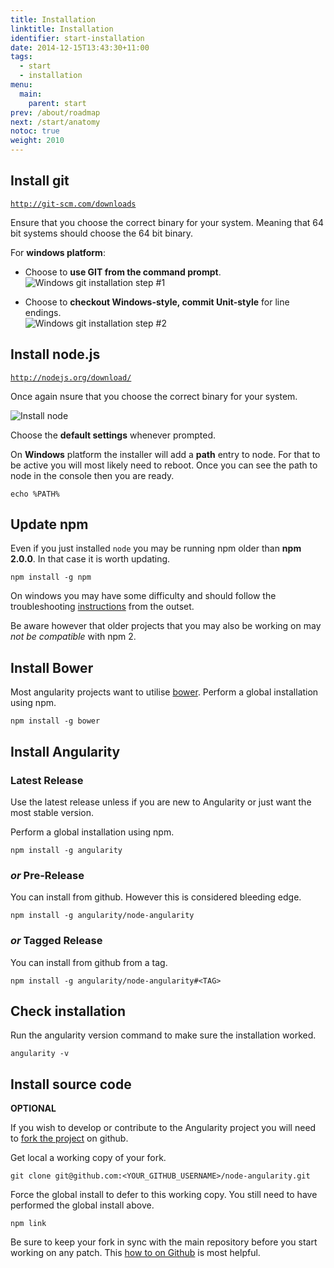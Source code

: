 ```yaml
---
title: Installation
linktitle: Installation
identifier: start-installation
date: 2014-12-15T13:43:30+11:00
tags:
  - start
  - installation
menu:
  main:
    parent: start
prev: /about/roadmap
next: /start/anatomy
notoc: true
weight: 2010
---
```


## Install git

[`http://git-scm.com/downloads`](http://git-scm.com/downloads)

Ensure that you choose the correct binary for your system.
Meaning that 64 bit systems should choose the 64 bit binary.

For **windows platform**:

  * Choose to **use GIT from the command prompt**.<br/>
  ![Windows git installation step #1](/start/installation-git-1.png)

  * Choose to **checkout Windows-style, commit Unit-style** for line endings.<br/>
  ![Windows git installation step #2](/start/installation-git-2.png)

## Install node.js

[`http://nodejs.org/download/`](http://nodejs.org/download/)

Once again nsure that you choose the correct binary for your system.

![Install node](/start/installation-node.png)

Choose the **default settings** whenever prompted.

On **Windows** platform the installer will add a **path** entry to node. For that to be active you will most likely
need to reboot. Once you can see the path to node in the console then you are ready.

```
echo %PATH%
```

## Update npm

Even if you just installed `node` you may be running npm older than **npm 2.0.0**.
In that case it is worth updating.

    npm install -g npm

On windows you may have some difficulty and should follow the troubleshooting
[instructions](https://github.com/npm/npm/wiki/Troubleshooting#upgrading-on-windows) from the outset.

Be aware however that older projects that you may also be working on may *not be compatible* with npm 2.

## Install Bower

Most angularity projects want to utilise [bower](http://bower.io/).
Perform a global installation using npm.

    npm install -g bower

## Install Angularity

### Latest Release

Use the latest release unless if you are new to Angularity or just want the most stable version.

Perform a global installation using npm.

    npm install -g angularity

### *or* Pre-Release

You can install from github. However this is considered bleeding edge.

    npm install -g angularity/node-angularity

### *or* Tagged Release

You can install from github from a tag.

    npm install -g angularity/node-angularity#<TAG>

## Check installation

Run the angularity version command to make sure the installation worked.

    angularity -v

## Install source code

**OPTIONAL**

If you wish to develop or contribute to the Angularity project you will need to
[fork the project](https://github.com/angularity/node-angularity/fork) on github.

Get local a working copy of your fork.

    git clone git@github.com:<YOUR_GITHUB_USERNAME>/node-angularity.git

Force the global install to defer to this working copy. You still need to have performed the global install above.

    npm link

Be sure to keep your fork in sync with the main repository before you start working on any patch.
This [how to on Github](https://help.github.com/articles/syncing-a-fork/) is most helpful.
